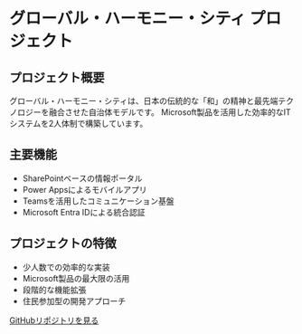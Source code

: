 # グローバル・ハーモニー・シティ プロジェクト

## プロジェクト概要
グローバル・ハーモニー・シティは、日本の伝統的な「和」の精神と最先端テクノロジーを融合させた自治体モデルです。
Microsoft製品を活用した効率的なITシステムを2人体制で構築しています。

## 主要機能
- SharePointベースの情報ポータル
- Power Appsによるモバイルアプリ
- Teamsを活用したコミュニケーション基盤
- Microsoft Entra IDによる統合認証

## プロジェクトの特徴
- 少人数での効率的な実装
- Microsoft製品の最大限の活用
- 段階的な機能拡張
- 住民参加型の開発アプローチ

[GitHubリポジトリを見る](https://github.com/global-harmony-city/smart-city-project/)
